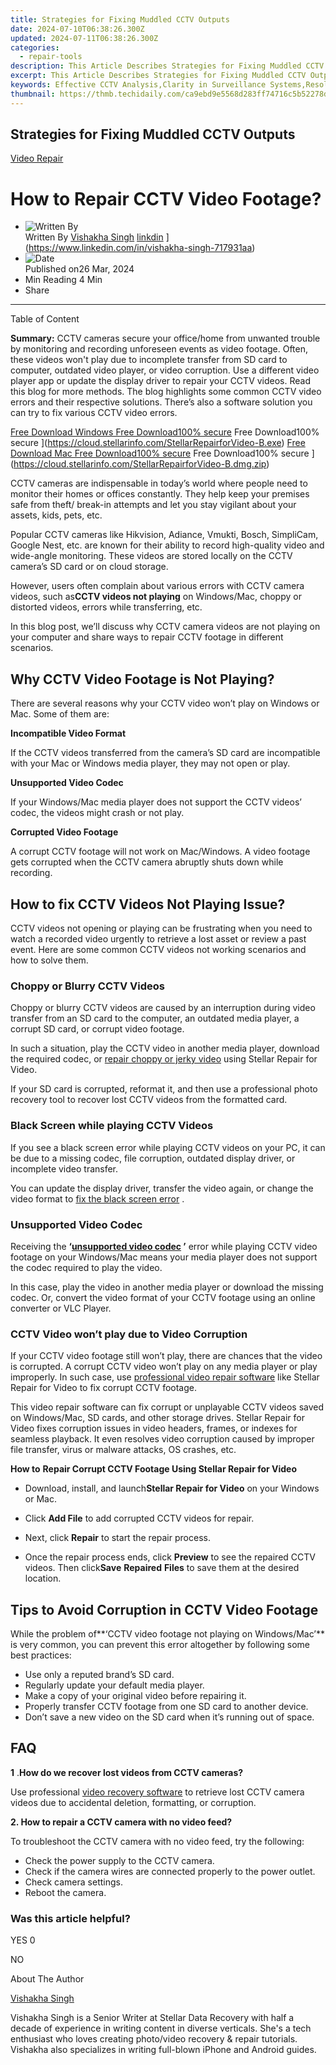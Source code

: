 ```yaml
---
title: Strategies for Fixing Muddled CCTV Outputs
date: 2024-07-10T06:38:26.300Z
updated: 2024-07-11T06:38:26.300Z
categories:
  - repair-tools
description: This Article Describes Strategies for Fixing Muddled CCTV Outputs
excerpt: This Article Describes Strategies for Fixing Muddled CCTV Outputs
keywords: Effective CCTV Analysis,Clarity in Surveillance Systems,Resolving Muddled Camera Feed,Improve CCTV Signal Quality,Optimizing Video Output Clarity,Troubleshooting Poor CCTV Resolution,Strategies for Clearer Surveillance Outputs
thumbnail: https://thmb.techidaily.com/ca9ebd9e5568d283ff74716c5b52278ddfb01bff412fbb14fb93882fc8d1dc09.jpg
---
```


## Strategies for Fixing Muddled CCTV Outputs

[Video Repair](https://tools.techidaily.com/stellardata-recovery/buy-now/)

# How to Repair CCTV Video Footage?

* ![Written By](https://cdn-cmlep.nitrocdn.com/DLSjJVyzoVcUgUSBlgyEUoGMDKLbWXQr/assets/desktop/optimized/rev-636f8fd/secure.gravatar.com/avatar/51230a434c190250f4ff6504ca157fb6.c9bb62a8b6933fa154b7ace0a9e6f6f9)  
 Written By [Vishakha Singh](https://tools.techidaily.com/stellardata-recovery/buy-now/) [linkdin](https://cdn-cmlep.nitrocdn.com/DLSjJVyzoVcUgUSBlgyEUoGMDKLbWXQr/assets/images/optimized/rev-636f8fd/www.stellarinfo.com/public/frontEnd/images/author/linkdin.jpg) ](https://www.linkedin.com/in/vishakha-singh-717931aa)
* ![Date](https://cdn-cmlep.nitrocdn.com/DLSjJVyzoVcUgUSBlgyEUoGMDKLbWXQr/assets/images/optimized/rev-636f8fd/www.stellarinfo.com/public/frontEnd/images/author/clender.jpg)  
 Published on26 Mar, 2024
* Min Reading 4  Min
* Share

---

Table of Content

**Summary:** CCTV cameras secure your office/home from unwanted trouble by monitoring and recording unforeseen events as video footage. Often, these videos won't play due to incomplete transfer from SD card to computer, outdated video player, or video corruption. Use a different video player app or update the display driver to repair your CCTV videos. Read this blog for more methods. The blog highlights some common CCTV video errors and their respective solutions. There’s also a software solution you can try to fix various CCTV video errors.

[Free Download Windows  Free Download100% secure](https://cdn-cmlep.nitrocdn.com/DLSjJVyzoVcUgUSBlgyEUoGMDKLbWXQr/assets/images/optimized/rev-636f8fd/www.stellarinfo.com/blog/wp-content/themes/stellarblog2024/images/windows.svg)  Free Download100% secure ](https://cloud.stellarinfo.com/StellarRepairforVideo-B.exe) [Free Download Mac  Free Download100% secure](https://cdn-cmlep.nitrocdn.com/DLSjJVyzoVcUgUSBlgyEUoGMDKLbWXQr/assets/images/source/rev-636f8fd/www.stellarinfo.com/blog/wp-content/themes/stellarblog2024/images/mac-os.svg)  Free Download100% secure ](https://cloud.stellarinfo.com/StellarRepairforVideo-B.dmg.zip)

 CCTV cameras are indispensable in today’s world where people need to monitor their homes or offices constantly. They help keep your premises safe from theft/ break-in attempts and let you stay vigilant about your assets, kids, pets, etc.

 Popular CCTV cameras like Hikvision, Adiance, Vmukti, Bosch, SimpliCam, Google Nest, etc. are known for their ability to record high-quality video and wide-angle monitoring. These videos are stored locally on the CCTV camera’s SD card or on cloud storage.

 However, users often complain about various errors with CCTV camera videos, such as**CCTV videos not playing** on Windows/Mac, choppy or distorted videos, errors while transferring, etc.

 In this blog post, we’ll discuss why CCTV camera videos are not playing on your computer and share ways to repair CCTV footage in different scenarios.

## **Why CCTV Video Footage is Not Playing?**

 There are several reasons why your CCTV video won’t play on Windows or Mac. Some of them are:

**Incompatible Video Format**

 If the CCTV videos transferred from the camera’s SD card are incompatible with your Mac or Windows media player, they may not open or play.

**Unsupported Video Codec**

 If your Windows/Mac media player does not support the CCTV videos’ codec, the videos might crash or not play.

**Corrupted Video Footage**

 A corrupt CCTV footage will not work on Mac/Windows. A video footage gets corrupted when the CCTV camera abruptly shuts down while recording.

## **How to fix CCTV Videos Not Playing Issue?**

 CCTV videos not opening or playing can be frustrating when you need to watch a recorded video urgently to retrieve a lost asset or review a past event. Here are some common CCTV videos not working scenarios and how to solve them.

### **Choppy or Blurry CCTV Videos**

 Choppy or blurry CCTV videos are caused by an interruption during video transfer from an SD card to the computer, an outdated media player, a corrupt SD card, or corrupt video footage.

 In such a situation, play the CCTV video in another media player, download the required codec, or [repair choppy or jerky video](https://tools.techidaily.com/stellardata-recovery/buy-now/) using Stellar Repair for Video.

 If your SD card is corrupted, reformat it, and then use a professional photo recovery tool to recover lost CCTV videos from the formatted card.

### **Black Screen while playing CCTV Videos**

 If you see a black screen error while playing CCTV videos on your PC, it can be due to a missing codec, file corruption, outdated display driver, or incomplete video transfer.

 You can update the display driver, transfer the video again, or change the video format to [fix the black screen error](https://tools.techidaily.com/stellardata-recovery/buy-now/) .

### **Unsupported Video Codec**

 Receiving the **‘[unsupported video codec](https://tools.techidaily.com/stellardata-recovery/buy-now/) ’** error while playing CCTV video footage on your Windows/Mac means your media player does not support the codec required to play the video.

 In this case, play the video in another media player or download the missing codec. Or, convert the video format of your CCTV footage using an online converter or VLC Player.

### **CCTV Video won’t play due to Video Corruption**

 If your CCTV video footage still won’t play, there are chances that the video is corrupted. A corrupt CCTV video won’t play on any media player or play improperly. In such case, use [professional video repair software](https://tools.techidaily.com/stellardata-recovery/buy-now/) like Stellar Repair for Video to fix corrupt CCTV footage.

 This video repair software can fix corrupt or unplayable CCTV videos saved on Windows/Mac, SD cards, and other storage drives. Stellar Repair for Video fixes corruption issues in video headers, frames, or indexes for seamless playback. It even resolves video corruption caused by improper file transfer, virus or malware attacks, OS crashes, etc.

[](https://cloud.stellarinfo.com/StellarRepairforVideo-B.exe) [](https://cloud.stellarinfo.com/StellarRepairforVideo-B.dmg.zip)

**How to** **Repair Corrupt CCTV Footage Using Stellar Repair for Video**

* Download, install, and launch**Stellar Repair for Video** on your Windows or Mac.
* Click **Add File** to add corrupted CCTV videos for repair.

* Next, click **Repair** to start the repair process.

* Once the repair process ends, click **Preview** to see the repaired CCTV videos. Then click**Save** **Repaired** **Files** to save them at the desired location.

## **Tips to Avoid Corruption in CCTV Video Footage**

 While the problem of**‘CCTV video footage not playing on Windows/Mac’** is very common, you can prevent this error altogether by following some best practices:

* Use only a reputed brand’s SD card.
* Regularly update your default media player.
* Make a copy of your original video before repairing it.
* Properly transfer CCTV footage from one SD card to another device.
* Don’t save a new video on the SD card when it’s running out of space.

## **FAQ**

**1** .**How do we recover lost videos from CCTV cameras?**

 Use professional [video recovery software](https://tools.techidaily.com/stellardata-recovery/buy-now/) to retrieve lost CCTV camera videos due to accidental deletion, formatting, or corruption.

**2\. How to repair a CCTV camera with no video feed?**

To troubleshoot the CCTV camera with no video feed, try the following:

* Check the power supply to the CCTV camera.
* Check if the camera wires are connected properly to the power outlet.
* Check camera settings.
* Reboot the camera.

### Was this article helpful?

YES 0

NO

About The Author

[Vishakha Singh](https://tools.techidaily.com/stellardata-recovery/buy-now/) [](https://www.linkedin.com/in/vishakha-singh-717931aa)

 Vishakha Singh is a Senior Writer at Stellar Data Recovery with half a decade of experience in writing content in diverse verticals. She's a tech enthusiast who loves creating photo/video recovery & repair tutorials. Vishakha also specializes in writing full-blown iPhone and Android guides.

<ins class="adsbygoogle"
     style="display:block"
     data-ad-format="autorelaxed"
     data-ad-client="ca-pub-7571918770474297"
     data-ad-slot="1223367746"></ins>



<ins class="adsbygoogle"
     style="display:block"
     data-ad-client="ca-pub-7571918770474297"
     data-ad-slot="8358498916"
     data-ad-format="auto"
     data-full-width-responsive="true"></ins>


